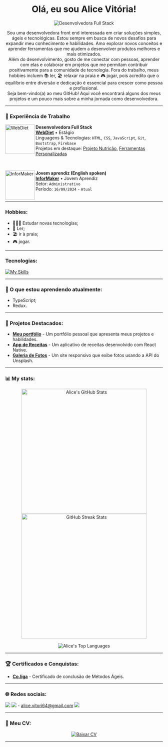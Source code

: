 <h1 align="center">Olá, eu sou Alice Vitória!</h1>

<p align="center">
  <img src="https://img.shields.io/badge/Front%20End%20Developer-000?style=flat&logo=appveyor&logoColor=white" alt="Desenvolvedora Full Stack">
</p>

<p align="center">
  Sou uma desenvolvedora front end interessada em criar soluções simples, ágeis e tecnológicas. Estou sempre em busca de novos desafios para expandir meu conhecimento e habilidades. Amo explorar novos conceitos e aprender ferramentas que me ajudem a desenvolver produtos melhores e mais otimizados. <br/> Além do desenvolvimento, gosto de me conectar com pessoas, aprender com elas e colaborar em projetos que me permitam contribuir positivamente para a comunidade de tecnologia. Fora do trabalho, meus hobbies incluem 📚 ler, 🏖️ relaxar na praia e 🎮 jogar, pois acredito que o equilíbrio entre diversão e dedicação é essencial para crescer como pessoa e profissional. <br/> Seja bem-vindo(a) ao meu GitHub! Aqui você encontrará alguns dos meus projetos e um pouco mais sobre a minha jornada como desenvolvedora.
</p>

---

### 💼 Experiência de Trabalho

[<img align="left" height="94px" width="94px" alt="WebDiet" src="https://media.licdn.com/dms/image/v2/C560BAQFXzoa9BMawOw/company-logo_200_200/company-logo_200_200/0/1630627639602/webdiet_logo?e=1734566400&v=beta&t=ITxhKglVf8q4vndUN00zF5PyxVDyoo-KCCanmrSuNYk"/>](https://webdiet.com.br/)

**Desenvolvedora Full Stack** \
[**WebDiet**](https://webdiet.com.br/) • Estágio \
Linguagens & Tecnologias: `HTML`, `CSS`, `JavaScript`, `Git`, `Bootstrap`, `Firebase` \
Projetos em destaque: [Projeto Nutrição](https://webdiet.com.br/), [Ferramentas Personalizadas](https://webdiet.com.br/#ferramentas)
<br/>

<br/>

[<img align="left" height="94px" width="94px" alt="InforMaker" src="https://media.licdn.com/dms/image/v2/D4D0BAQGGMZJWuX2quQ/company-logo_200_200/company-logo_200_200/0/1683640911096/informaker_logo?e=1734566400&v=beta&t=uUDRsjJ4mXeluuDa9YJt43VJUCSBHrSUHurXRiki9z8"/>](https://www.informaker.com.br/)

**Jovem aprendiz (English spoken)** \
[**InforMaker**](https://www.informaker.com.br/) • Jovem Aprendiz \
Setor: `Administrativo` \
Período: `16/09/2024` - `Atual` \
<br/>

---

### Hobbies:
- 👩🏾‍💻 Estudar novas tecnologias;
- 📖 Ler;
- 🏖️ ir à praia;
- 🎮 jogar.
  
---

### Tecnologias:
  
  [![My Skills](https://skillicons.dev/icons?i=html,css,js,jquery,react,vue,ts,nodejs,sass,tailwind,redux)](https://skillicons.dev)

---

### 📖 O que estou aprendendo atualmente:
- TypeScript;
- Redux.

---

### 📂 Projetos Destacados:
- **[Meu portfólio](https://link-do-projeto.com)** - Um portfólio pessoal que apresenta meus projetos e habilidades.
- **[App de Receitas](https://link-do-projeto.com)** - Um aplicativo de receitas desenvolvido com React Native.
- **[Galeria de Fotos](https://link-do-projeto.com)** - Um site responsivo que exibe fotos usando a API do Unsplash.

---

### 📊 My stats:
<p align="center">
  <img src="https://github-readme-stats.vercel.app/api?username=alicevitoriaa&show_icons=true&theme=radical" alt="Alice's GitHub Stats" width="400px" />
  <img src="https://github-readme-streak-stats.herokuapp.com/?user=alicevitoriaa&theme=radical" alt="GitHub Streak Stats" width="400px" />
</p>

<p align="center">
  <img src="https://github-readme-stats.vercel.app/api/top-langs/?username=alicevitoriaa&layout=compact&theme=radical" alt="Alice's Top Languages" />
</p>

---

### 🏆 Certificados e Conquistas:
- **[Co.liga](https://www.linkedin.com/in/alice-vit%C3%B3ria-5245a22a4/overlay/1724981597354/single-media-viewer/?profileId=ACoAAElp9mwBEOlrHNoaqBAZ6S9TA1qRypzMx50)** - Certificado de conclusão de Métodos Ágeis.

---

### 🌐 Redes sociais:

[<img src="https://img.shields.io/badge/LinkedIn-0077B5?style=for-the-badge&logo=linkedin&logoColor=white" />](https://www.linkedin.com/in/alice-vit%C3%B3ria-5245a22a4/)
<img src="https://img.shields.io/badge/Gmail-D14836?style=for-the-badge&logo=gmail&logoColor=white" /> - alice.vitori64@gmail.com
[<img src="https://img.shields.io/badge/WhatsApp-25D366?style=for-the-badge&logo=whatsapp&logoColor=white" />](https://wa.me/5521966571141;)

---

### 📄 Meu CV:
<p align="center">
  <a href="https://linkparaoCV.com" target="_blank">
    <img src="https://img.shields.io/badge/-Baixar%20CV-000?style=for-the-badge&logo=appveyor&logoColor=white" alt="Baixar CV">
  </a>
</p>

---

